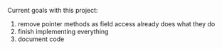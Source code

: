 Current goals with this project:
  1. remove pointer methods as field access already does what they do
  2. finish implementing everything 
  3. document code
